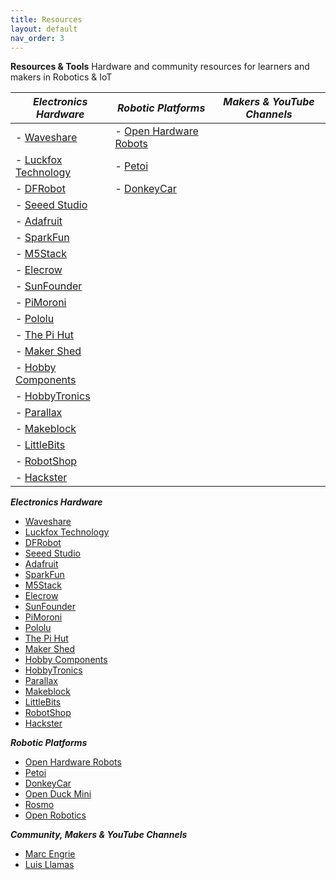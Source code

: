 ```yaml
---
title: Resources
layout: default
nav_order: 3
---
```


**Resources & Tools** 
Hardware and community resources for learners and makers in Robotics & IoT

| ***Electronics Hardware*** | ***Robotic Platforms***  | ***Makers & YouTube Channels***  |
|----------|----------|----------|
|- [Waveshare](https://www.waveshare.com/)|- [Open Hardware Robots](https://open-hardware-robots.github.io/CoRL2025/) | |
|- [Luckfox Technology](https://www.luckfox.com/index.php)|- [Petoi](https://docs.petoi.com/) | |
|- [DFRobot](https://www.dfrobot.com/)|- [DonkeyCar](https://docs.donkeycar.com/) | |
|- [Seeed Studio](https://www.seeedstudio.com/)| | |
|- [Adafruit](https://www.adafruit.com/)| | |
|- [SparkFun](https://www.sparkfun.com/)| | |
|- [M5Stack](https://m5stack.com/)| | |
|- [Elecrow](https://www.elecrow.com/)| | |
|- [SunFounder](https://www.sunfounder.com/)| | |
|- [PiMoroni](https://shop.pimoroni.com/)| | |
|- [Pololu](https://www.pololu.com/)| | |
|- [The Pi Hut](https://thepihut.com/)| | |
|- [Maker Shed](https://www.makershed.com/)| | |
|- [Hobby Components](https://hobbycomponents.com/)| | |
|- [HobbyTronics](https://www.hobbytronics.co.za/)| | |
|- [Parallax](https://www.parallax.com/)| | |
|- [Makeblock](https://www.makeblock.com/)| | |
|- [LittleBits](https://littlebits.com/welcome)| | |
|- [RobotShop](https://www.robotshop.com/)| | |
|- [Hackster](https://www.hackster.io/)| | |



***Electronics Hardware*** 
- [Waveshare](https://www.waveshare.com/)
- [Luckfox Technology](https://www.luckfox.com/index.php)
- [DFRobot](https://www.dfrobot.com/)
- [Seeed Studio](https://www.seeedstudio.com/)
- [Adafruit](https://www.adafruit.com/)
- [SparkFun](https://www.sparkfun.com/)
- [M5Stack](https://m5stack.com/)
- [Elecrow](https://www.elecrow.com/)
- [SunFounder](https://www.sunfounder.com/)
- [PiMoroni](https://shop.pimoroni.com/)
- [Pololu](https://www.pololu.com/)
- [The Pi Hut](https://thepihut.com/)
- [Maker Shed](https://www.makershed.com/)
- [Hobby Components](https://hobbycomponents.com/)
- [HobbyTronics](https://www.hobbytronics.co.za/)
- [Parallax](https://www.parallax.com/)
- [Makeblock](https://www.makeblock.com/)
- [LittleBits](https://littlebits.com/welcome)
- [RobotShop](https://www.robotshop.com/)
- [Hackster](https://www.hackster.io/)

***Robotic Platforms*** 
- [Open Hardware Robots](https://open-hardware-robots.github.io/CoRL2025/)
- [Petoi](https://docs.petoi.com/)
- [DonkeyCar](https://docs.donkeycar.com/)
- [Open Duck Mini](https://github.com/apirrone/Open_Duck_Mini)
- [Rosmo](https://rosmo-robot.github.io/)
- [Open Robotics](https://discourse.openrobotics.org/)

***Community, Makers & YouTube Channels*** 
- [Marc Engrie](https://wp.engrie.be/electronica-forever-love/)
- [Luis Llamas](https://github.com/luisllamasbinaburo/ESP32-Examples)




